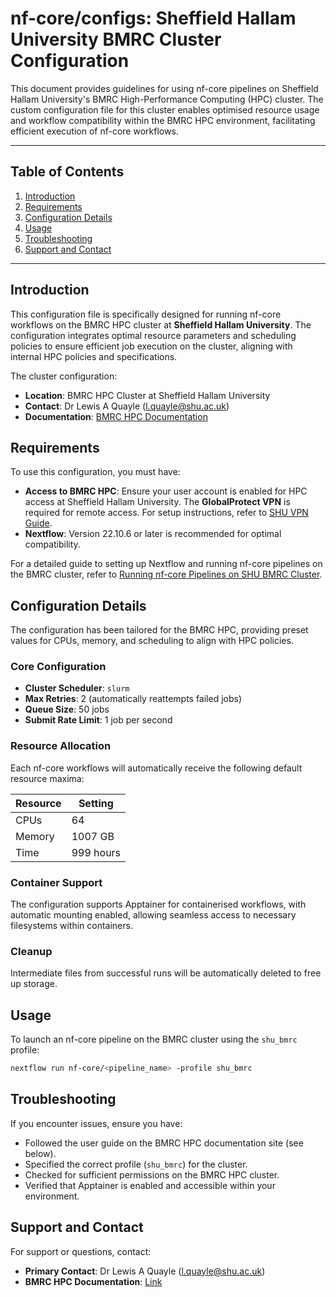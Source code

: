 # nf-core/configs: Sheffield Hallam University BMRC Cluster Configuration

This document provides guidelines for using nf-core pipelines on Sheffield Hallam University's BMRC High-Performance Computing (HPC) cluster. The custom configuration file for this cluster enables optimised resource usage and workflow compatibility within the BMRC HPC environment, facilitating efficient execution of nf-core workflows.

---

## Table of Contents

1. [Introduction](#introduction)
2. [Requirements](#requirements)
3. [Configuration Details](#configuration-details)
4. [Usage](#usage)
5. [Troubleshooting](#troubleshooting)
6. [Support and Contact](#support-and-contact)

---

## Introduction

This configuration file is specifically designed for running nf-core workflows on the BMRC HPC cluster at **Sheffield Hallam University**. The configuration integrates optimal resource parameters and scheduling policies to ensure efficient job execution on the cluster, aligning with internal HPC policies and specifications.

The cluster configuration:

- **Location**: BMRC HPC Cluster at Sheffield Hallam University
- **Contact**: Dr Lewis A Quayle ([l.quayle@shu.ac.uk](mailto:l.quayle@shu.ac.uk))
- **Documentation**: [BMRC HPC Documentation](https://bmrc-hpc-documentation.readthedocs.io/en/latest/)

## Requirements

To use this configuration, you must have:

- **Access to BMRC HPC**: Ensure your user account is enabled for HPC access at Sheffield Hallam University. The **GlobalProtect VPN** is required for remote access. For setup instructions, refer to [SHU VPN Guide](https://www.shu.ac.uk/digital-skills/programs-and-applications/virtual-private-network-vpn).
- **Nextflow**: Version 22.10.6 or later is recommended for optimal compatibility.

For a detailed guide to setting up Nextflow and running nf-core pipelines on the BMRC cluster, refer to [Running nf-core Pipelines on SHU BMRC Cluster](https://bmrc-hpc-documentation.readthedocs.io/en/latest/nfcore/index.html).

## Configuration Details

The configuration has been tailored for the BMRC HPC, providing preset values for CPUs, memory, and scheduling to align with HPC policies.

### Core Configuration

- **Cluster Scheduler**: `slurm`
- **Max Retries**: 2 (automatically reattempts failed jobs)
- **Queue Size**: 50 jobs
- **Submit Rate Limit**: 1 job per second

### Resource Allocation

Each nf-core workflows will automatically receive the following default resource maxima:

| Resource | Setting   |
| -------- | --------- |
| CPUs     | 64        |
| Memory   | 1007 GB   |
| Time     | 999 hours |

### Container Support

The configuration supports Apptainer for containerised workflows, with automatic mounting enabled, allowing seamless access to necessary filesystems within containers.

### Cleanup

Intermediate files from successful runs will be automatically deleted to free up storage.

## Usage

To launch an nf-core pipeline on the BMRC cluster using the `shu_bmrc` profile:

```bash
nextflow run nf-core/<pipeline_name> -profile shu_bmrc
```

## Troubleshooting

If you encounter issues, ensure you have:

- Followed the user guide on the BMRC HPC documentation site (see below).
- Specified the correct profile (`shu_bmrc`) for the cluster.
- Checked for sufficient permissions on the BMRC HPC cluster.
- Verified that Apptainer is enabled and accessible within your environment.

## Support and Contact

For support or questions, contact:

- **Primary Contact**: Dr Lewis A Quayle ([l.quayle@shu.ac.uk](mailto:l.quayle@shu.ac.uk))
- **BMRC HPC Documentation**: [Link](https://bmrc-hpc-documentation.readthedocs.io/en/latest/)
